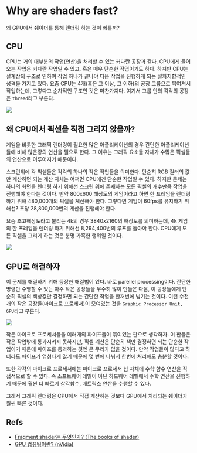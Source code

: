 # Why are shaders fast?
왜 GPU에서 쉐이더를 통해 렌더링 하는 것이 빠를까?

## CPU
CPU는 거의 대부분의 작업(연산)을 처리할 수 있는 커다란 공장과 같다.
CPU에게 들어오는 작업은 커다란 작업일 수 있고, 혹은 매우 단순한 작업이기도 하다.
하지만 CPU는 설계상의 구조로 인하여 작업 하나가 끝나야 다음 작업을 진행하게 되는 절차지향적인 성격을 가지고 있다.
요즘 CPU는 4개(혹은 그 이상, 그 이하)의 공장 그룹으로 묶여져서 작업하는데, 그렇다고 순차적인 구조인 것은 마찬가지다.
여기서 그룹 안의 각각의 공장은 `thread`라고 부른다.

![](http://thebookofshaders.com/01/00.jpeg)

## 왜 CPU에서 픽셀을 직접 그리지 않을까?
게임을 비롯한 그래픽 렌더링이 필요한 많은 어플리케이션의 경우 간단한 어플리케이션들에 비해 많은량의 연산을 필요로 한다.
그 이유는 그래픽 요소들 자체가 수많은 픽셀들의 연산으로 이루어지기 때문이다.

스크린위에 각 픽셀들은 각각의 하나의 작은 작업들을 의미한다.
단순히 RGB 컬러의 값만 계산하면 되는 계산 자체는 어쩌면 CPU에겐 단순한 작업일 수 있다.
하지만 문제는 하나의 화면을 렌더링 하기 위해선 스크린 위에 존재하는 모든 픽셀의 개수만큼 작업을 진행해야 한다는 것이다.
만약 800x600 해상도의 게임이라고 하면 한 프레임을 렌더링 하기 위해 480,000개의 픽셀을 계산해야 한다.
그렇다면 게임이 60fps를 유지하기 위해선?
초당 28,800,000번의 계산을 진행해야 한다.

요즘 초고해상도라고 불리는 4k의 경우 3840x2160의 해상도를 의미하는데, 4k 게임의 한 프레임을 렌더링 하기 위해선 8,294,400번의 루프를 돌아야 한다.
CPU에게 모든 픽셀을 그리게 하는 것은 분명 가혹한 행위일 것이다.

![](http://thebookofshaders.com/01/03.jpeg)

## GPU로 해결하자
이 문제를 해결하기 위해 등장한 해결법이 있다. 바로 parellel processing이다.
간단한 명령만 수행할 수 있는 아주 작은 공장들을 무수히 많이 만들은 다음, 이 공장들에게 단순히 픽셀의 색상값만 결정하면 되는 간단한 작업을 한꺼번에 넘기는 것이다.
이런 수천개의 작은 공장들(마이크로 프로세서)이 모여있는 것을 `Graphic Processor Unit, GPU`라고 부른다.

![](http://thebookofshaders.com/01/04.jpeg)

작은 마이크로 프로세서들을 여러개의 파이프들이 묶여있는 판으로 생각하자.
이 판들은 작은 작업밖에 통과시키지 못하지만, 픽셀 계산은 단순히 색만 결정하면 되는 단순한 작업이기 때문에 파이프를 통과하는 것엔 큰 무리가 없을 것이다.
만약 작업들이 많다고 하더라도 파이프가 엄청나게 많기 때문에 몇 번에 나눠서 한번에 처리해도 충분할 것이다.

또한 각각의 마이크로 프로세서에는 마이크로 프로세서 칩 자체에 수학 함수 연산을 직접적으로 할 수 있다.
즉 소프트웨어 레벨이 아닌 하드웨어 레벨에서 수학 연산을 진행하기 때문에 훨씬 더 빠르게 삼각함수, 매트릭스 연산을 수행할 수 있다.

그래서 그래픽 렌더링은 CPU에서 직접 계산하는 것보다 GPU에서 처리되는 쉐이더가 훨씬 빠른 것이다.

## Refs
* [Fragment shader는 무엇인가? (The books of shader)](http://thebookofshaders.com/01/)
* [GPU 컴퓨팅이란? (nVidia)](http://kr.nvidia.com/object/what-is-gpu-computing-kr.html)
